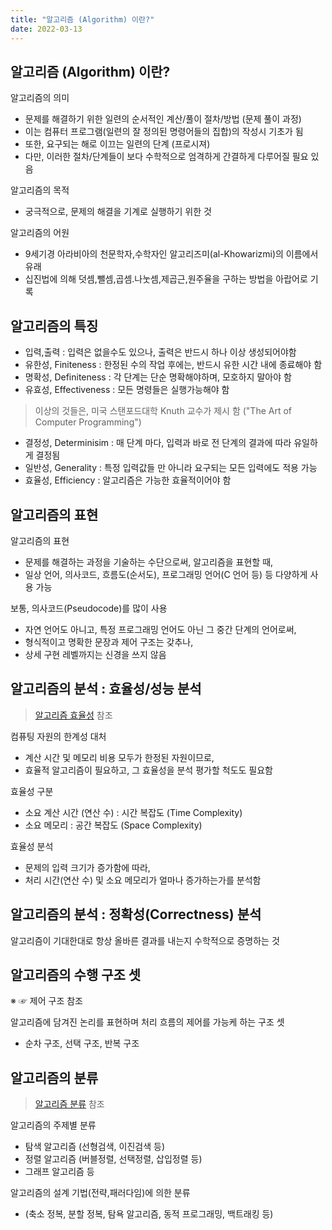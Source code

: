 ```yaml
---
title: "알고리즘 (Algorithm) 이란?"
date: 2022-03-13
---
```


## 알고리즘 (Algorithm) 이란?

알고리즘의 의미

* 문제를 해결하기 위한 일련의 순서적인 계산/풀이 절차/방법 (문제 풀이 과정)
* 이는 컴퓨터 프로그램(일련의 잘 정의된 명령어들의 집합)의 작성시 기초가 됨
* 또한, 요구되는 해로 이끄는 일련의 단계 (프로시져)
* 다만, 이러한 절차/단계들이 보다 수학적으로 엄격하게 간결하게 다루어질 필요 있음

알고리즘의 목적

* 궁극적으로, 문제의 해결을 기계로 실행하기 위한 것

알고리즘의 어원

* 9세기경 아라비아의 천문학자,수학자인 알고리즈미(al-Khowarizmi)의 이름에서 유래
* 십진법에 의해 덧셈,뺄셈,곱셈.나눗셈,제곱근,원주율을 구하는 방법을 아랍어로 기록


## 알고리즘의 특징

* 입력,출력 : 입력은 없을수도 있으나, 출력은 반드시 하나 이상 생성되어야함
* 유한성, Finiteness : 한정된 수의 작업 후에는, 반드시 유한 시간 내에 종료해야 함 
* 명확성, Definiteness : 각 단계는 단순 명확해야하며, 모호하지 말아야 함 
* 유효성, Effectiveness : 모든 명령들은 실행가능해야 함 

> 이상의 것들은, 미국 스탠포드대학 Knuth 교수가 제시 함 ("The Art of Computer Programming")

* 결정성, Determinisim : 매 단계 마다, 입력과 바로 전 단계의 결과에 따라 유일하게 결정됨
* 일반성, Generality : 특정 입력값들 만 아니라 요구되는 모든 입력에도 적용 가능 
* 효율성, Efficiency : 알고리즘은 가능한 효율적이어야 함


## 알고리즘의 표현

알고리즘의 표현

* 문제를 해결하는 과정을 기술하는 수단으로써, 알고리즘을 표현할 때,
* 일상 언어, 의사코드, 흐름도(순서도), 프로그래밍 언어(C 언어 등) 등 다양하게 사용 가능

보통, 의사코드(Pseudocode)를 많이 사용

* 자연 언어도 아니고, 특정 프로그래밍 언어도 아닌 그 중간 단계의 언어로써,
* 형식적이고 명확한 문장과 제어 구조는 갖추나, 
* 상세 구현 레벨까지는 신경을 쓰지 않음

## 알고리즘의 분석 : 효율성/성능 분석

> [알고리즘 효율성](../algorithm_efficiency) 참조

컴퓨팅 자원의 한계성 대처
* 계산 시간 및 메모리 비용 모두가 한정된 자원이므로,
* 효율적 알고리즘이 필요하고, 그 효율성을 분석 평가할 척도도 필요함

효율성 구분
* 소요 계산 시간 (연산 수) : 시간 복잡도 (Time Complexity)
* 소요 메모리 : 공간 복잡도 (Space Complexity)

효율성 분석
* 문제의 입력 크기가 증가함에 따라, 
* 처리 시간(연산 수) 및 소요 메모리가 얼마나 증가하는가를 분석함


## 알고리즘의 분석 : 정확성(Correctness) 분석

알고리즘이 기대한대로 항상 올바른 결과를 내는지 수학적으로 증명하는 것


## 알고리즘의 수행 구조 셋

※ ☞ 제어 구조 참조

알고리즘에 담겨진 논리를 표현하며 처리 흐름의 제어를 가능케 하는 구조 셋
* 순차 구조, 선택 구조, 반복 구조


## 알고리즘의 분류

> [알고리즘 분류](../algotithm_classify) 참조

알고리즘의 주제별 분류
* 탐색 알고리즘 (선형검색, 이진검색 등)
* 정렬 알고리즘 (버블정렬, 선택정렬, 삽입정렬 등)
* 그래프 알고리즘 등

알고리즘의 설계 기법(전략,패러다임)에 의한 분류
* (축소 정복, 분할 정복, 탐욕 알고리즘, 동적 프로그래밍, 백트래킹 등)